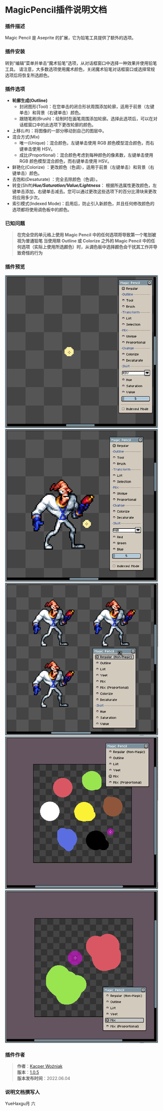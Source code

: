 # MagicPencil插件说明文档

### 插件描述
Magic Pencil 是 Aseprite 的扩展，它为铅笔工具提供了额外的选项。

### 插件安装
转到“编辑”菜单并单击“魔术铅笔”选项，从对话框窗口中选择一种效果并使用铅笔工具。
请注意，大多数选项使用魔术颜色，关闭魔术铅笔对话框窗口或选择常规选项后将恢复所选颜色。

### 插件选项
- **轮廓生成(Outline)**
  - 封闭图形(Tool)：在您单击的闭合形状周围添加轮廓，适用于前景（左键单击）和背景（右键单击）颜色。
  - 跟随笔刷(Brush)：绘制时在画笔周围添加轮廓。选择此选项后，可以在对话框窗口中的此选项下更改轮廓的颜色。
- 上移(Lift)：将图像的一部分移动到自己的图层中。
- 混合方式(Mix)
  - 唯一(Unique)：混合颜色，左键单击使用 RGB 颜色模型混合颜色，而右键单击使用 HSV。
  - 成比(Proportional)：混合颜色考虑到每种颜色的像素数，左键单击使用 RGB 颜色模型混合颜色，而右键单击使用 HSV。
- 鲜艳化(Colorize) ：更改颜色（色调），适用于前景（左键单击）和背景（右键单击）颜色。
- 去饱和(Desaturate) ：完全去除颜色（色调）。
- 转变(Shift)*__Hue/Saturation/Value/Lightness__*： 根据所选属性更改颜色，左键单击添加，右键单击减去。您可以通过更改这些选项下的百分比滑块来更改将应用​​多少次。
- 索引模式(Indexed Mode)：启用后，防止引入新颜色，并且任何修改颜色的选项都将使用调色板中的颜色。

### 已知问题
>__在完全空的单元格上使用 Magic Pencil 中的任何选项将导致第一个笔划被视为普通铅笔 当使用除 Outline 或 Colorize 之外的 Magic Pencil 中的任何选项（实际上使用所选颜色）时，从调色板中选择颜色会干扰其工作并导致奇怪的行为__

### 插件预览
![alt text](1.gif)
![alt text](2.gif)
![alt text](3.gif)
![alt text](4.gif)
![alt text](5.gif)

### 插件作者
>**作者**：[Kacper Woźniak](https://thkaspar.itch.io/)\
>**版本**：[1.0.5](https://thkaspar.itch.io/magic-pencil)\
>**版本发布时间**：2022.06.04

### 说明文档撰写人
YueHaxgu月
六
